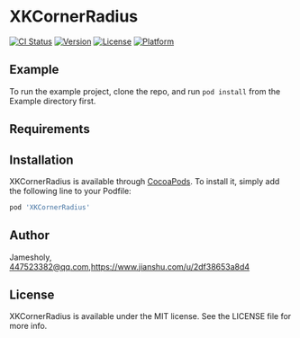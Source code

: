 # XKCornerRadius

[![CI Status](https://img.shields.io/travis/sy5075391/XKCornerRadius.svg?style=flat)](https://travis-ci.org/sy5075391/XKCornerRadius)
[![Version](https://img.shields.io/cocoapods/v/XKCornerRadius.svg?style=flat)](https://cocoapods.org/pods/XKCornerRadius)
[![License](https://img.shields.io/cocoapods/l/XKCornerRadius.svg?style=flat)](https://cocoapods.org/pods/XKCornerRadius)
[![Platform](https://img.shields.io/cocoapods/p/XKCornerRadius.svg?style=flat)](https://cocoapods.org/pods/XKCornerRadius)

## Example

To run the example project, clone the repo, and run `pod install` from the Example directory first.

## Requirements

## Installation

XKCornerRadius is available through [CocoaPods](https://cocoapods.org). To install
it, simply add the following line to your Podfile:

```ruby
pod 'XKCornerRadius'
```

## Author

Jamesholy, 447523382@qq.com,https://www.jianshu.com/u/2df38653a8d4

## License

XKCornerRadius is available under the MIT license. See the LICENSE file for more info.
